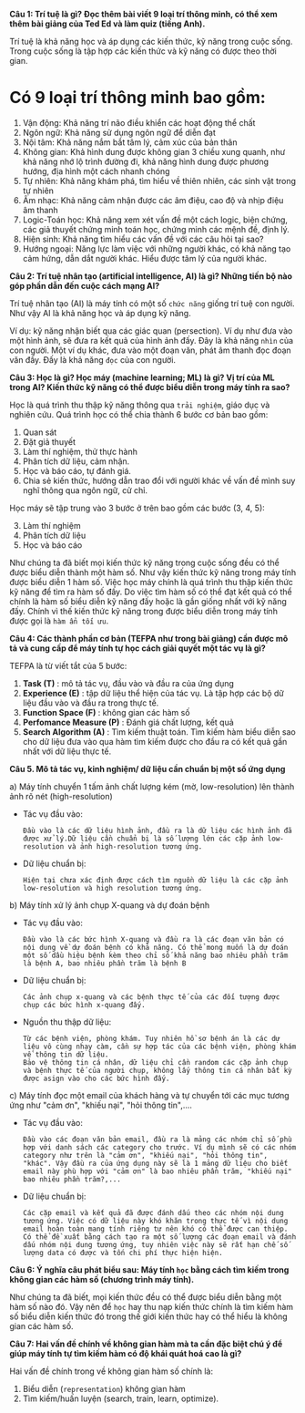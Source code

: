 **Câu 1: Trí tuệ là gì? Đọc thêm bài viết 9 loại trí thông minh, có thể xem thêm bài giảng của Ted Ed và làm quiz (tiếng Anh).**

Trí tuệ là khả năng học và áp dụng các kiến thức, kỹ năng trong cuộc sống. Trong cuộc sống là tập hợp các kiến thức và kỹ năng có được theo thời gian.

# Có 9 loại trí thông minh bao gồm:
1. Vận động: Khả năng trí não điều khiển các hoạt động thể chất
2. Ngôn ngữ: Khả năng sử dụng ngôn ngữ để diễn đạt
3. Nội tâm: Khả năng nắm bắt tâm lý, cảm xúc của bản thân
4. Không gian: Khả hình dung được không gian 3 chiều xung quanh, như khả năng nhớ lộ trình đường đi, khả năng hình dung được phương hướng, địa hình một cách nhanh chóng
5. Tự nhiên: Khả năng khám phá, tìm hiểu về thiên nhiên, các sinh vật trong tự nhiên
6. Âm nhạc: Khả năng cảm nhận được các âm điệu, cao độ và nhịp điệu âm thanh
7. Logic-Toán học: Khả năng xem xét vấn đề một cách logic, biện chứng, các giả thuyết chứng minh toán học, chứng minh các mệnh đề, định lý.
8. Hiện sinh: Khả năng tìm hiểu các vấn đề với các câu hỏi tại sao?
9. Hướng ngoại: Năng lực làm việc với những người khác, có khả năng tạo cảm hứng, dẫn dắt người khác. Hiểu được tâm lý của người khác.

**Câu 2: Trí tuệ nhân tạo (artificial intelligence, AI) là gì? Những tiến bộ nào góp phần dẫn đến cuộc cách mạng AI?**

Trí tuệ nhân tạo (AI) là máy tính có một số `chức năng` giống trí tuệ con người. Như vậy AI là khả năng học và áp dụng kỹ năng.

Ví dụ: kỹ năng nhận biết qua các giác quan (persection). Ví dụ như đưa vào một hình ảnh, sẽ đưa ra kết quả của hình ảnh đấy. Đây là khả năng `nhìn` của con người. Một ví dụ khác, đưa vào một đoạn văn, phát âm thanh đọc đoạn văn đấy. Đấy là khả năng `đọc` của con người.

**Câu 3: Học là gì? Học máy (machine learning; ML) là gì? Vị trí của ML trong AI? Kiến thức kỹ năng có thể được biểu diễn trong máy tính ra sao?**

Học là quá trình thu thập kỹ năng thông qua `trải nghiệm`, giáo dục và nghiên cứu. Quá trình học có thể chia thành 6 bước cơ bản bao gồm:

1. Quan sát
2. Đặt giả thuyết
3. Làm thí nghiệm, thử thực hành
4. Phân tích dữ liệu, cảm nhận.
5. Học và báo cáo, tự đánh giá.
6. Chia sẻ kiến thức, hướng dẫn trao đổi với người khác về vấn đề mình suy nghĩ thông qua ngôn ngữ, cử chỉ.

Học máy sẽ tập trung vào 3 bước ở trên bao gồm các bước (3, 4, 5):

3. Làm thí nghiệm
4. Phân tích dữ liệu
5. Học và báo cáo

Như chúng ta đã biết mọi kiến thức kỹ năng trong cuộc sống đều có thể được biểu diễn thành một hàm số. Như vậy kiến thức kỹ năng trong máy tính được biểu diễn 1 hàm số. Việc học máy chính là quá trình thu thập kiến thức kỹ năng để tìm ra hàm số đấy. Do việc tìm hàm số có thể đạt kết quả có thể chính là hàm số biểu diễn kỹ năng đấy hoặc là gần giống nhất với kỹ năng đấy. Chính vì thế kiến thức kỹ năng trong được biểu diễn trong máy tính được gọi là `hàm ẩn tối ưu`.

**Câu 4: Các thành phần cơ bản (TEFPA như trong bài giảng) cần được mô tả và cung cấp để máy tính tự học cách giải quyết một tác vụ là gì?**

TEFPA là từ viết tắt của 5 bước:

1. **Task (T)** : mô tả tác vụ, đầu vào và đầu ra của ứng dụng
2. **Experience (E)** : tập dữ liệu thể hiện của tác vụ. Là tập hợp các bộ dữ liệu đầu vào và đầu ra trong thực tế.
3. **Function Space (F)** : không gian các hàm số
4. **Perfomance Measure (P)** : Đánh giá chất lượng, kết quả
5. **Search Algorithm (A)** : Tìm kiếm thuật toán. Tìm kiếm hàm biểu diễn sao cho dữ liệu đưa vào qua hàm tìm kiếm được cho đầu ra có kết quả gần nhất với dữ liệu thực tế.


**Câu 5. Mô tả tác vụ, kinh nghiệm/ dữ liệu cần chuẩn bị một số ứng dụng**

a) Máy tính chuyển 1 tấm ảnh chất lượng kém (mờ, low-resolution) lên thành ảnh rõ nét (high-resolution)

* Tác vụ đầu vào:

      Đầu vào là các dữ liệu hình ảnh, đầu ra là dữ liệu các hình ảnh đã được xử lý.Dữ liệu cần chuẩn bị là số lượng lớn các cặp ảnh low-resolution và ảnh high-resolution tương ứng.

* Dữ liệu chuẩn bị:

      Hiện tại chưa xác định được cách tìm nguồn dữ liệu là các cặp ảnh low-resolution và high resolution tương ứng.
   
b) Máy tính xử lý ảnh chụp X-quang và dự đoán bệnh

* Tác vụ đầu vào:

      Đầu vào là các bức hình X-quang và đầu ra là các đoạn văn bản có nội dung về dự đoán bệnh có khả năng. Có thể mong muốn là dự đoán một số dầu hiệu bệnh kèm theo chỉ số khả năng bao nhiêu phần trăm là bệnh A, bao nhiêu phần trăm là bệnh B
   
* Dữ liệu chuẩn bị:

      Các ảnh chụp x-quang và các bệnh thực tế của các đối tượng được chụp các bức hình x-quang đấy.

* Nguồn thu thập dữ liệu:
      
      Từ các bệnh viện, phòng khám. Tuy nhiên hồ sơ bệnh án là các dự liệu vô cùng nhạy càm, cần sự hợp tác của các bệnh viện, phòng khám về thông tin dữ liệu.
      Bảo vệ thông tin cá nhân, dữ liệu chỉ cần random các cặp ảnh chụp và bệnh thực tế của người chụp, không lấy thông tin cá nhân bất kỳ được asign vào cho các bức hình đấy.
   
c) Máy tính đọc một email của khách hàng và tự chuyển tới các mục tương ứng như "cảm ơn", "khiếu nại", "hỏi thông tin",....

* Tác vụ đầu vào:

      Đầu vào các đoạn văn bản email, đầu ra là mảng các nhóm chỉ số phù hợp với danh sách các category cho trước. Ví dụ mình sẽ có các nhóm category như trên là "cảm ơn", "khiếu nại", "hỏi thông tin", "khác". Vậy đầu ra của ứng dụng này sẽ là 1 mảng dữ liệu cho biết email này phù hợp với "cảm ơn" là bao nhiêu phần trăm, "khiếu nại" bao nhiêu phần trăm?,...

* Dữ liệu chuẩn bị:
      
      Các cặp email và kết quả đã được đánh dấu theo các nhóm nội dung tương ứng. Việc có dữ liệu này khó khăn trong thực tế vì nội dung email hoàn toàn mang tính riêng tư nên khó có thể được can thiệp. Có thể đề xuất bằng cách tạo ra một số lượng các đoạn email và đánh dấu nhóm nội dung tương ứng, tuy nhiên việc này sẽ rất hạn chế số lượng data có được và tốn chi phí thực hiện hiện.


**Câu 6: Ý nghĩa câu phát biểu sau: Máy tính `học` bằng cách tìm kiếm trong không gian các hàm số (chương trình máy tính).**

Như chúng ta đã biết, mọi kiến thức đều có thể được biểu diễn bằng một hàm số nào đó. Vậy nên để `học` hay thu nạp kiến thức chính là tìm kiếm hàm số biểu diễn kiến thức đó trong thế giới kiến thức hay có thể hiểu là không gian các hàm số.

**Câu 7: Hai vấn đề chính về không gian hàm mà ta cần đặc biệt chú ý để giúp máy tính tự tìm kiếm hàm có độ khái quát hoá cao là gì?**

Hai vấn đề chính trong về không gian hàm số chính là:

1. Biểu diễn (`representation`) không gian hàm 
2. Tìm kiếm/huấn luyện (search, train, learn, optimize).

